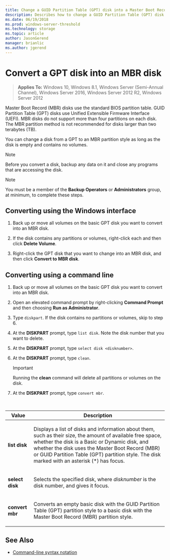 ```yaml
---
title: Change a GUID Partition Table (GPT) disk into a Master Boot Record (MBR) disk
description: Describes how to change a GUID Partition Table (GPT) disk to an Master Boot Record (MBR) partition style disk.
ms.date: 06/19/2018
ms.prod: windows-server-threshold 
ms.technology: storage 
ms.topic: article 
author: JasonGerend 
manager: brianlic 
ms.author: jgerend 
---
```

# Convert a GPT disk into an MBR disk

> **Applies To:** Windows 10, Windows 8.1, Windows Server (Semi-Annual Channel), Windows Server 2016, Windows Server 2012 R2, Windows Server 2012

Master Boot Record (MBR) disks use the standard BIOS partition table. GUID Partition Table (GPT) disks use Unified Extensible Firmware Interface (UEFI). MBR disks do not support more than four partitions on each disk. The MBR partition method is not recommended for disks larger than two terabytes (TB).

You can change a disk from a GPT to an MBR partition style as long as the disk is empty and contains no volumes.

> [!NOTE]
> Before you convert a disk, backup any data on it and close any programs that are accessing the disk.

> [!NOTE]
> You must be a member of the **Backup Operators** or **Administrators** group, at minimum, to complete these steps.

<a id="BKMK_WINUI"></a>

## Converting using the Windows interface

1.  Back up or move all volumes on the basic GPT disk you want to convert into an MBR disk.

2.  If the disk contains any partitions or volumes, right-click each and then click **Delete Volume**.

3.  Right-click the GPT disk that you want to change into an MBR disk, and then click **Convert to MBR disk**.

<a id="BKMK_CMD"></a>

## Converting using a command line

1.  Back up or move all volumes on the basic GPT disk you want to convert into an MBR disk.

2.  Open an elevated command prompt by right-clicking **Command Prompt**  and then choosing **Run as Administrator**.

3. Type `diskpart`. If the disk contains no partitions or volumes, skip to step 6.

4.  At the **DISKPART** prompt, type `list disk`. Note the disk number that you want to delete.

5.  At the **DISKPART** prompt, type `select disk <disknumber>`.

6.  At the **DISKPART** prompt, type `clean`.

    > [!IMPORTANT]
    > Running the **clean** command will delete all partitions or volumes on the disk.

7.  At the **DISKPART** prompt, type `convert mbr`.

<br />

| Value | Description |
| --- | --- |
| <p>**list disk**</p> | <p>Displays a list of disks and information about them, such as their size, the amount of available free space, whether the disk is a Basic or Dynamic disk, and whether the disk uses the Master Boot Record (MBR) or GUID Partition Table (GPT) partition style. The disk marked with an asterisk (*) has focus.</p> |
| <p>**select disk**</p> | <p>Selects the specified disk, where <em>disknumber</em> is the disk number, and gives it focus.</p> | <p>**clean**</p> | <p>Removes all partitions or volumes from the disk with focus.</p> |
| <p>**convert mbr**</p> | <p>Converts an empty basic disk with the GUID Partition Table (GPT) partition style to a basic disk with the Master Boot Record (MBR) partition style.</p>

## See Also

-   [Command-line syntax notation](https://technet.microsoft.com/library/cc742449(v=ws.11).aspx)


